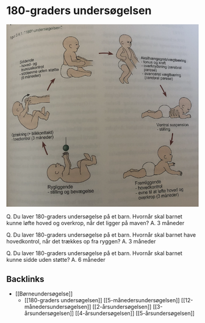 # 180-graders undersøgelsen
![](BearImages/6E117B5F-08C7-402B-A8A2-F26C64F4772A-76574-0000978455AFD61D/C07834FB-F21A-4EF7-B597-CD2638E0E854.png)

Q. Du laver 180-graders undersøgelse på et barn. Hvornår skal barnet kunne løfte hoved og overkrop, når det ligger på maven?
A. 3 måneder

Q. Du laver 180-graders undersøgelse på et barn. Hvornår skal barnet have hovedkontrol, når det trækkes op fra ryggen?
A. 3 måneder

Q. Du laver 180-graders undersøgelse på et barn. Hvornår skal barnet kunne sidde uden støtte?
A. 6 måneder

## Backlinks
* [[Børneundersøgelse]]
	* [[180-graders undersøgelsen]]
[[5-månedersundersøgelsen]]
[[12-månedersundersøgelsen]]
[[2-årsundersøgelsen]]
[[3-årsundersøgelsen]]
[[4-årsundersøgelsen]]
[[5-årsundersøgelsen]]

<!-- #anki/tag/med/Pediatrics #anki/deck/Medicine #anki/tag/med/GP -->

<!-- {BearID:F63F7745-623A-45E6-960E-F34F7E897538-76574-00009770AA680AB4} -->
